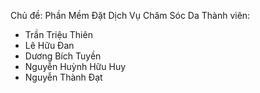 Chủ đề: Phần Mềm Đặt Dịch Vụ Chăm Sóc Da
Thành viên:
- Trần Triệu Thiên
- Lê Hữu Đan
- Dương Bích Tuyền
- Nguyễn Huỳnh Hữu Huy
- Nguyễn Thành Đạt

